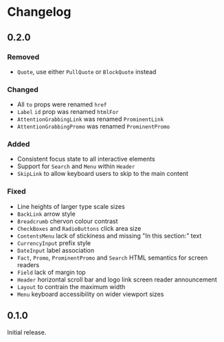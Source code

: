 # Changelog

## 0.2.0

### Removed

- `Quote`, use either `PullQuote` or `BlockQuote` instead

### Changed

- All `to` props were renamed `href`
- `Label` `id` prop was renamed `htmlFor`
- `AttentionGrabbingLink` was renamed `ProminentLink`
- `AttentionGrabbingPromo` was renamed `ProminentPromo`

### Added

- Consistent focus state to all interactive elements
- Support for `Search` and `Menu` within `Header`
- `SkipLink` to allow keyboard users to skip to the main content

### Fixed

- Line heights of larger type scale sizes
- `BackLink` arrow style
- `Breadcrumb` chervon colour contrast
- `CheckBoxes` and `RadioButtons` click area size
- `ContentsMenu` lack of stickiness and missing "In this section:" text
- `CurrencyInput` prefix style
- `DateInput` label association
- `Fact`, `Promo`, `ProminentPromo` and `Search` HTML semantics for screen readers
- `Field` lack of margin top
- `Header` horizontal scroll bar and logo link screen reader announcement
- `Layout` to contrain the maximum width
- `Menu` keyboard accessibility on wider viewport sizes

## 0.1.0

Initial release.
